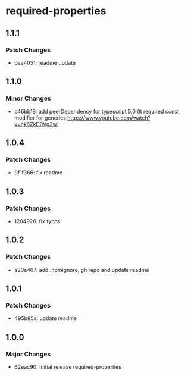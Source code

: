 # required-properties

## 1.1.1

### Patch Changes

- baa4051: readme update

## 1.1.0

### Minor Changes

- c46bb19: add peerDependency for typescript 5.0 (it required const modifier for generics https://www.youtube.com/watch?v=hk6ZkD0Vg3w)

## 1.0.4

### Patch Changes

- 9f1f366: fix readme

## 1.0.3

### Patch Changes

- 1204926: fix typos

## 1.0.2

### Patch Changes

- a20a407: add .npmignore, gh repo and update readme

## 1.0.1

### Patch Changes

- 495b85a: update readme

## 1.0.0

### Major Changes

- 62eac90: Initial release required-properties
